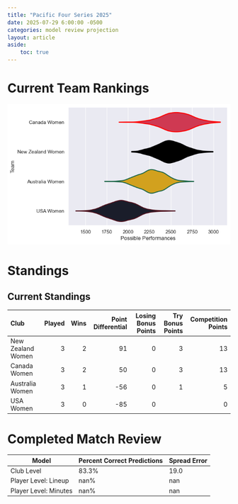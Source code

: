 ```yaml
---  
title: "Pacific Four Series 2025"  
date: 2025-07-29 6:00:00 -0500  
categories: model review projection  
layout: article  
aside:  
    toc: true  
---
```

# Current Team Rankings


![Club Rankings](plots/rankings_Pacific_Four_Series_2025.png)
# Standings

## Current Standings


| Club              |   Played |   Wins |   Point Differential |   Losing Bonus Points |   Try Bonus Points |   Competition Points |
|:------------------|---------:|-------:|---------------------:|----------------------:|-------------------:|---------------------:|
| New Zealand Women |        3 |      2 |                   91 |                     0 |                  3 |                   13 |
| Canada Women      |        3 |      2 |                   50 |                     0 |                  3 |                   13 |
| Australia Women   |        3 |      1 |                  -56 |                     0 |                  1 |                    5 |
| USA Women         |        3 |      0 |                  -85 |                     0 |                    |                    0 |



# Completed Match Review


| Model | Percent Correct Predictions | Spread Error |
| ------ | ------ | ------ |
| Club Level | 83.3% | 19.0 |
| Player Level: Lineup | nan% | nan |
| Player Level: Minutes | nan% | nan |

